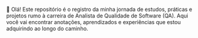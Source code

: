 👋 Olá! Este repositório é o registro da minha jornada de estudos, práticas e projetos rumo à carreira de Analista de Qualidade de Software (QA). 
Aqui você vai encontrar anotações, aprendizados e experiências que estou adquirindo ao longo do caminho.
